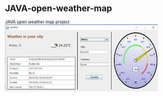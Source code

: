 # JAVA-open-weather-map
JAVA open weather map project
![alt tag](https://raw.githubusercontent.com/Arturiko/JAVA-open-weather-map/master/weather-map-Holon.png)
